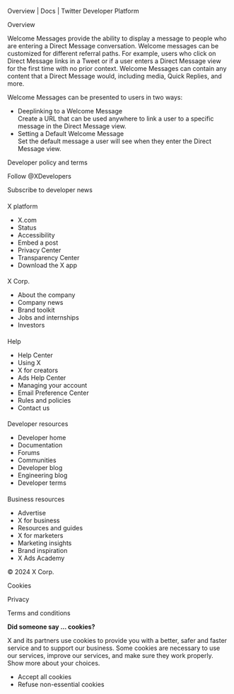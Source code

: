 
Overview | Docs | Twitter Developer Platform 

Overview

Welcome Messages provide the ability to display a message to people who are entering a Direct Message conversation. Welcome messages can be customized for different referral paths. For example, users who click on Direct Message links in a Tweet or if a user enters a Direct Message view for the first time with no prior context. Welcome Messages can contain any content that a Direct Message would, including media, Quick Replies, and more.

Welcome Messages can be presented to users in two ways:

* Deeplinking to a Welcome Message  
Create a URL that can be used anywhere to link a user to a specific message in the Direct Message view.
* Setting a Default Welcome Message  
Set the default message a user will see when they enter the Direct Message view.

Developer policy and terms

Follow @XDevelopers

Subscribe to developer news

#### 
 X platform

* X.com
* Status
* Accessibility
* Embed a post
* Privacy Center
* Transparency Center
* Download the X app

#### 
 X Corp.

* About the company
* Company news
* Brand toolkit
* Jobs and internships
* Investors

#### 
 Help

* Help Center
* Using X
* X for creators
* Ads Help Center
* Managing your account
* Email Preference Center
* Rules and policies
* Contact us

#### 
 Developer resources

* Developer home
* Documentation
* Forums
* Communities
* Developer blog
* Engineering blog
* Developer terms

#### 
 Business resources

* Advertise
* X for business
* Resources and guides
* X for marketers
* Marketing insights
* Brand inspiration
* X Ads Academy

 © 2024 X Corp.

Cookies

Privacy

Terms and conditions

**Did someone say … cookies?**  

 X and its partners use cookies to provide you with a better, safer and
 faster service and to support our business. Some cookies are necessary to use
 our services, improve our services, and make sure they work properly.
 Show more about your choices.

* Accept all cookies
* Refuse non-essential cookies
